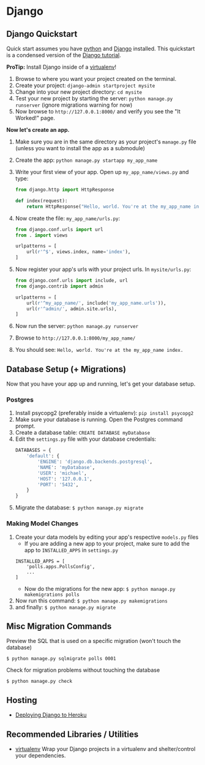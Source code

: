 # Django

## Django Quickstart

Quick start assumes you have [python](https://www.python.org/downloads/) and [Django](https://docs.djangoproject.com/en/1.9/topics/install/) installed. This quickstart is a condensed version of the [Django tutorial](https://docs.djangoproject.com/en/1.9/intro/tutorial01/). 

**ProTip:** Install Django inside of a [virtualenv](https://virtualenv.readthedocs.org/en/latest/userguide.html#usage)!

1. Browse to where you want your project created on the terminal. 
2. Create your project: `django-admin startproject mysite`
3. Change into your new project directory: `cd mysite`
4. Test your new project by starting the server: `python manage.py runserver` (ignore migrations warning for now)
5. Now browse to `http://127.0.0.1:8000/` and verify you see the "It Worked!" page.

**Now let's create an app.**

1. Make sure you are in the same directory as your project's `manage.py` file (unless you want to install the app as a submodule)
2. Create the app: `python manage.py startapp my_app_name`
3. Write your first view of your app. Open up `my_app_name/views.py` and type:

    ```python
    from django.http import HttpResponse
    
    def index(request):
        return HttpResponse("Hello, world. You're at the my_app_name index.")
    ```

4. Now create the file: `my_app_name/urls.py`:

    ```python
    from django.conf.urls import url
    from . import views
    
    urlpatterns = [
        url(r'^$', views.index, name='index'),
    ]
    ```
    
5. Now register your app's urls with your project urls. In `mysite/urls.py`:

    ```python
    from django.conf.urls import include, url
    from django.contrib import admin
    
    urlpatterns = [
        url(r'^my_app_name/', include('my_app_name.urls')),
        url(r'^admin/', admin.site.urls),
    ]
    ```
    
6. Now run the server: `python manage.py runserver`
7. Browse to `http://127.0.0.1:8000/my_app_name/`
8. You should see: `Hello, world. You're at the my_app_name index.`

## Database Setup (+ Migrations)

Now that you have your app up and running, let's get your database setup. 

### Postgres 

1. Install psycopg2 (preferably inside a virtualenv): `pip install psycopg2`
1. Make sure your database is running. Open the Postgres command prompt.
1. Create a database table: `CREATE DATABASE myDatabase`
1. Edit the `settings.py` file with your database credentials:
    ```python
    DATABASES = {
        'default': {
            'ENGINE': 'django.db.backends.postgresql',
            'NAME': 'myDatabase',
            'USER': 'michael',
            'HOST': '127.0.0.1',
            'PORT': '5432',
        }
    }
    ```
1. Migrate the database: `$ python manage.py migrate`

### Making Model Changes

1. Create your data models by editing your app's respective `models.py` files
    - If you are adding a new app to your project, make sure to add the app to `INSTALLED_APPS` in `settings.py`
    ```
    INSTALLED_APPS = [
        'polls.apps.PollsConfig',
        ...
    ]
    ```
    - Now do the migrations for the new app: `$ python manage.py makemigrations polls`
1. Now run this command: `$ python manage.py makemigrations`
1. and finally: `$ python manage.py migrate`

## Misc Migration Commands

Preview the SQL that is used on a specific migration (won't touch the database)
```
$ python manage.py sqlmigrate polls 0001
```

Check for migration problems without touching the database
```
$ python manage.py check
```

## Hosting 

- [Deploying Django to Heroku](https://godjango.com/4-deploying-django-to-heroku/)


## Recommended Libraries / Utilities
 
- [virtualenv](https://virtualenv.readthedocs.org/en/latest/userguide.html#usage) Wrap your Django projects in a virtualenv and shelter/control your dependencies. 






